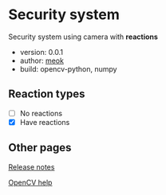 # Security system
Security system using camera with **reactions**

* version: 0.0.1
* author: [meok][author]
* build: opencv-python, numpy

## Reaction types

- [ ] No reactions
- [x] Have reactions

## Other pages

[Release notes][log]

[OpenCV help][help]

[author]: <https://bazha.ru> "meok home page"
[log]: <LOG.md> "Release notes"
[help]: <OPENCV.md> "OpenCV cam settings"
